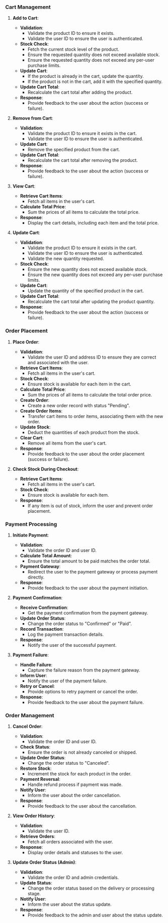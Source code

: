 
### Cart Management

1. **Add to Cart**:
    - **Validation**:
        - Validate the product ID to ensure it exists.
        - Validate the user ID to ensure the user is authenticated.
    - **Stock Check**:
        - Fetch the current stock level of the product.
        - Ensure the requested quantity does not exceed available stock.
        - Ensure the requested quantity does not exceed any per-user purchase limits.
    - **Update Cart**:
        - If the product is already in the cart, update the quantity.
        - If the product is not in the cart, add it with the specified quantity.
    - **Update Cart Total**:
        - Recalculate the cart total after adding the product.
    - **Response**:
        - Provide feedback to the user about the action (success or failure).

2. **Remove from Cart**:
    - **Validation**:
        - Validate the product ID to ensure it exists in the cart.
        - Validate the user ID to ensure the user is authenticated.
    - **Update Cart**:
        - Remove the specified product from the cart.
    - **Update Cart Total**:
        - Recalculate the cart total after removing the product.
    - **Response**:
        - Provide feedback to the user about the action (success or failure).

3. **View Cart**:
    - **Retrieve Cart Items**:
        - Fetch all items in the user's cart.
    - **Calculate Total Price**:
        - Sum the prices of all items to calculate the total price.
    - **Response**:
        - Display the cart details, including each item and the total price.

4. **Update Cart**:
    - **Validation**:
        - Validate the product ID to ensure it exists in the cart.
        - Validate the user ID to ensure the user is authenticated.
        - Validate the new quantity requested.
    - **Stock Check**:
        - Ensure the new quantity does not exceed available stock.
        - Ensure the new quantity does not exceed any per-user purchase limits.
    - **Update Cart**:
        - Update the quantity of the specified product in the cart.
    - **Update Cart Total**:
        - Recalculate the cart total after updating the product quantity.
    - **Response**:
        - Provide feedback to the user about the action (success or failure).

### Order Placement

1. **Place Order**:
    - **Validation**:
        - Validate the user ID and address ID to ensure they are correct and associated with the user.
    - **Retrieve Cart Items**:
        - Fetch all items in the user's cart.
    - **Stock Check**:
        - Ensure stock is available for each item in the cart.
    - **Calculate Total Price**:
        - Sum the prices of all items to calculate the total order price.
    - **Create Order**:
        - Create a new order record with status "Pending".
    - **Create Order Items**:
        - Transfer cart items to order items, associating them with the new order.
    - **Update Stock**:
        - Deduct the quantities of each product from the stock.
    - **Clear Cart**:
        - Remove all items from the user's cart.
    - **Response**:
        - Provide feedback to the user about the order placement (success or failure).

2. **Check Stock During Checkout**:
    - **Retrieve Cart Items**:
        - Fetch all items in the user's cart.
    - **Stock Check**:
        - Ensure stock is available for each item.
    - **Response**:
        - If any item is out of stock, inform the user and prevent order placement.

### Payment Processing

1. **Initiate Payment**:
    - **Validation**:
        - Validate the order ID and user ID.
    - **Calculate Total Amount**:
        - Ensure the total amount to be paid matches the order total.
    - **Payment Gateway**:
        - Redirect the user to the payment gateway or process payment directly.
    - **Response**:
        - Provide feedback to the user about the payment initiation.

2. **Payment Confirmation**:
    - **Receive Confirmation**:
        - Get the payment confirmation from the payment gateway.
    - **Update Order Status**:
        - Change the order status to "Confirmed" or "Paid".
    - **Record Transaction**:
        - Log the payment transaction details.
    - **Response**:
        - Notify the user of the successful payment.

3. **Payment Failure**:
    - **Handle Failure**:
        - Capture the failure reason from the payment gateway.
    - **Inform User**:
        - Notify the user of the payment failure.
    - **Retry or Cancel**:
        - Provide options to retry payment or cancel the order.
    - **Response**:
        - Provide feedback to the user about the payment failure.

### Order Management

1. **Cancel Order**:
    - **Validation**:
        - Validate the order ID and user ID.
    - **Check Status**:
        - Ensure the order is not already canceled or shipped.
    - **Update Order Status**:
        - Change the order status to "Canceled".
    - **Restore Stock**:
        - Increment the stock for each product in the order.
    - **Payment Reversal**:
        - Handle refund process if payment was made.
    - **Notify User**:
        - Inform the user about the order cancellation.
    - **Response**:
        - Provide feedback to the user about the cancellation.

2. **View Order History**:
    - **Validation**:
        - Validate the user ID.
    - **Retrieve Orders**:
        - Fetch all orders associated with the user.
    - **Response**:
        - Display order details and statuses to the user.

3. **Update Order Status (Admin)**:
    - **Validation**:
        - Validate the order ID and admin credentials.
    - **Update Status**:
        - Change the order status based on the delivery or processing stage.
    - **Notify User**:
        - Inform the user about the status update.
    - **Response**:
        - Provide feedback to the admin and user about the status update.


